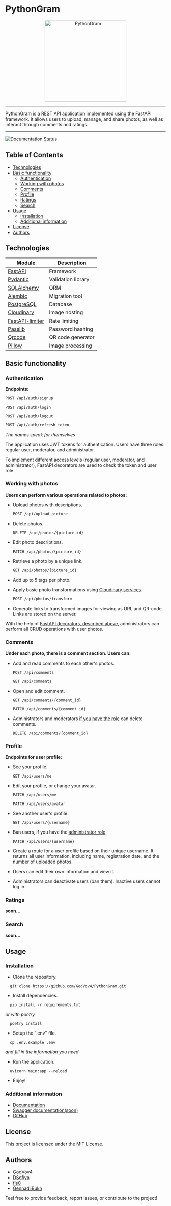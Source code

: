 # PythonGram

<p align="center">
  <img src="https://res.cloudinary.com/plain-team/image/upload/v1705616920/PythonGram/logo/jmzohn7ypdnpgg8der8x.png"
  alt="PythonGram" width="256" height="256">
</p>

---

PythonGram is a REST API application implemented using the FastAPI framework.
It allows users to upload, manage, and share photos, as well as interact through comments and ratings.

---

[![Documentation Status](https://readthedocs.org/projects/pythongram/badge/?version=latest)](
https://pythongram.readthedocs.io/en/latest/?badge=latest
)

## Table of Contents

- [Technologies](#technologies)
- [Basic functionality](#basic-functionality)
  - [Authentication](#authentication)
  - [Working with photos](#working-with-photos)
  - [Comments](#comments)
  - [Profile](#profile)
  - [Ratings](#ratings)
  - [Search](#search)
- [Usage](#usage)
  - [Installation](#installation)
  - [Additional information](#additional-information)
- [License](#license)
- [Authors](#authors)

## Technologies

| **Module**                                                     | **Description**    |
|----------------------------------------------------------------|--------------------|
| [FastAPI](https://fastapi.tiangolo.com/)                       | Framework          |
| [Pydantic](https://pydantic-docs.helpmanual.io/)               | Validation library |
| [SQLAlchemy](https://docs.sqlalchemy.org/)                     | ORM                |
| [Alembic](https://alembic.sqlalchemy.org/en/latest/)           | Migration tool     |
| [PostgreSQL](https://www.postgresql.org/)                      | Database           |
| [Cloudinary](https://cloudinary.com/)                          | Image hosting      |
| [FastAPI-limiter](https://github.com/long2ice/fastapi-limiter) | Rate limiting      |
| [Passlib](https://passlib.readthedocs.io/en/stable/)           | Password hashing   |
| [Qrcode](https://pypi.org/project/qrcode/)                     | QR code generator  |
| [Pillow](https://pypi.org/project/Pillow/)                     | Image processing   |

## Basic functionality

### Authentication

**Endpoints:**

```
POST /api/auth/signup
```
```
POST /api/auth/login
```
```
POST /api/auth/logout
```
```
POST /api/auth/refresh_token
```

*The names speak for themselves*

The application uses JWT tokens for authentication. Users have three roles: regular user, moderator, and administrator.

To implement different access levels (regular user, moderator, and administrator),
FastAPI decorators are used to check the token and user role.

### Working with photos

**Users can perform various operations related to photos:**

- Upload photos with descriptions.
    ```
    POST /api/upload_picture
    ```
- Delete photos.
    ```
    DELETE /api/photos/{picture_id}
    ```
- Edit photo descriptions.
    ```
    PATCH /api/photos/{picture_id}
    ```
- Retrieve a photo by a unique link.
    ```
    GET /api/photos/{picture_id}
    ```
- Add up to 5 tags per photo.


- Apply basic photo transformations using 
[Cloudinary services](https://cloudinary.com/documentation/image_transformations).
    ```
    POST /api/photos/transform
    ```
- Generate links to transformed images for viewing as URL and QR-code. Links are stored on the server.

With the help of [FastAPI decorators, described above](#authentication), 
administrators can perform all CRUD operations with user photos.

### Comments

**Under each photo, there is a comment section. Users can:**

- Add and read comments to each other's photos.
  ```
  POST /api/comments
  ```
  ```
  GET /api/comments
  ```
- Open and edit comment.
  ```
  GET /api/comments/{comment_id}
  ```
  ```
  PATCH /api/comments/{comment_id}
  ```
- Administrators and moderators [if you have the role](#authentication) can delete comments.
  ```
  DELETE /api/comments/{comment_id}
  ```

### Profile

**Endpoints for user profile:**

- See your profile.
    ```
    GET /api/users/me
    ```
- Edit your profile, or change your avatar.
    ```
    PATCH /api/users/me
    ```
    ```
    PATCH /api/users/avatar
    ```
- See another user's profile.
    ```
    GET /api/users/{username}
    ```
- Ban users, if you have the [administrator role](#authentication).
    ```
    PATCH /api/users/{username}
    ```

- Create a route for a user profile based on their unique username.
It returns all user information, including name, registration date, and the number of uploaded photos.

- Users can edit their own information and view it.

- Administrators can deactivate users (ban them). Inactive users cannot log in.

### Ratings

**soon...**

### Search

**soon...**

## Usage

### Installation

- Clone the repository.
```Shell
  git clone https://github.com/GodVov4/PythonGram.git
```

- Install dependencies.
```Shell
  pip install -r requirements.txt
```
*or with poetry*
```Shell
  poetry install
```

- Setup the ".env" file.
```Shell
  cp .env.example .env
```
*and fill in the information you need*

- Run the application.
```Shell
  uvicorn main:app --reload
```

- Enjoy!

### Additional information

- [Documentation](https://pythongram.readthedocs.io/en/latest/)
- [Swagger documentation(soon)](https://python-gram-secure-organization.koyeb.app/docs)
- [GitHub](https://github.com/GodVov4/PythonGram)

## License

This project is licensed under the [MIT License](https://github.com/GodVov4/PythonGram/blob/main/LICENSE).

## Authors

- [GodVov4](https://github.com/GodVov4)
- [DSofiya](https://github.com/DSofiya)
- [fls0](https://github.com/fls0)
- [GennadiiBukh](https://github.com/GennadiiBukh)

Feel free to provide feedback, report issues, or contribute to the project!
